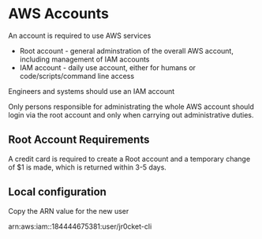 # AWS Accounts

An account is required to use AWS services

- Root account - general adminstration of the overall AWS account, including management of IAM accounts
- IAM account - daily use account, either for humans or code/scripts/command line access

Engineers and systems should use an IAM account

Only persons responsible for administrating the whole AWS account should login via the root account and only when carrying out administrative duties.


## Root Account Requirements

A credit card is required to create a Root account and a temporary change of $1 is made, which is returned within 3-5 days.







## Local configuration





Copy the ARN value for the new user

arn:aws:iam::184444675381:user/jr0cket-cli
